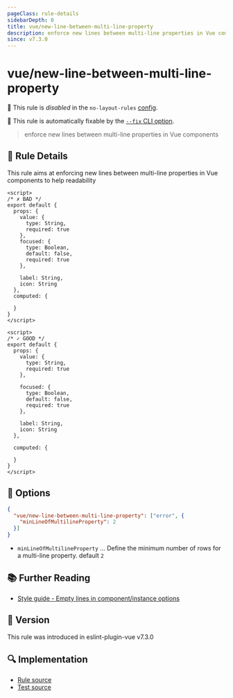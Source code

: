 ```yaml
---
pageClass: rule-details
sidebarDepth: 0
title: vue/new-line-between-multi-line-property
description: enforce new lines between multi-line properties in Vue components
since: v7.3.0
---
```

# vue/new-line-between-multi-line-property

🚫 This rule is *disabled* in the `no-layout-rules` [config](https://eslint.vuejs.org/user-guide/#bundle-configurations).

🔧 This rule is automatically fixable by the [`--fix` CLI option](https://eslint.org/docs/latest/user-guide/command-line-interface#--fix).

<!-- end auto-generated rule header -->

> enforce new lines between multi-line properties in Vue components

## :book: Rule Details

This rule aims at enforcing new lines between multi-line properties in Vue components to help readability

<eslint-code-block fix :rules="{'vue/new-line-between-multi-line-property': ['error']}">

```vue
<script>
/* ✗ BAD */
export default {
  props: {
    value: {
      type: String,
      required: true
    },
    focused: {
      type: Boolean,
      default: false,
      required: true
    },

    label: String,
    icon: String
  },
  computed: {

  }
}
</script>
```

</eslint-code-block>

<eslint-code-block fix :rules="{'vue/new-line-between-multi-line-property': ['error']}">

```vue
<script>
/* ✓ GOOD */
export default {
  props: {
    value: {
      type: String,
      required: true
    },

    focused: {
      type: Boolean,
      default: false,
      required: true
    },

    label: String,
    icon: String
  },

  computed: {

  }
}
</script>
```

</eslint-code-block>

## :wrench: Options

```json
{
  "vue/new-line-between-multi-line-property": ["error", {
    "minLineOfMultilineProperty": 2
  }]
}
```

- `minLineOfMultilineProperty` ... Define the minimum number of rows for a multi-line property. default `2`

## :books: Further Reading

- [Style guide - Empty lines in component/instance options](https://vuejs.org/style-guide/rules-recommended.html#empty-lines-in-component-instance-options)

## :rocket: Version

This rule was introduced in eslint-plugin-vue v7.3.0

## :mag: Implementation

- [Rule source](https://github.com/vuejs/eslint-plugin-vue/blob/master/lib/rules/new-line-between-multi-line-property.js)
- [Test source](https://github.com/vuejs/eslint-plugin-vue/blob/master/tests/lib/rules/new-line-between-multi-line-property.js)
